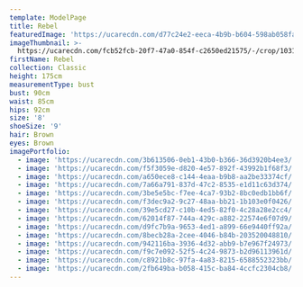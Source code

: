 ```yaml
---
template: ModelPage
title: Rebel
featuredImage: 'https://ucarecdn.com/d77c24e2-eeca-4b9b-b604-598ab058fa9f/'
imageThumbnail: >-
  https://ucarecdn.com/fcb52fcb-20f7-47a0-854f-c2650ed21575/-/crop/1031x1375/346,142/-/preview/
firstName: Rebel
collection: Classic
height: 175cm
measurementType: bust
bust: 90cm
waist: 85cm
hips: 92cm
size: '8'
shoeSize: '9'
hair: Brown
eyes: Brown
imagePortfolio:
  - image: 'https://ucarecdn.com/3b613506-0eb1-43b0-b366-36d3920b4ee3/'
  - image: 'https://ucarecdn.com/f5f3059e-d820-4e57-892f-43992b1f68f3/'
  - image: 'https://ucarecdn.com/a650ece8-c144-4eaa-b9b8-aa2be33374cf/'
  - image: 'https://ucarecdn.com/7a66a791-837d-47c2-8535-e1d11c63d374/'
  - image: 'https://ucarecdn.com/3be5e5bc-f7ee-4ca7-93b2-8bc0edb1bb6f/'
  - image: 'https://ucarecdn.com/f3dec9a2-9c27-48aa-bb21-1b103e0f0426/'
  - image: 'https://ucarecdn.com/39e5cd27-c10b-4ed5-82f0-4c28a28e2cc4/'
  - image: 'https://ucarecdn.com/62014f87-744a-429c-a882-22574e6f07d9/'
  - image: 'https://ucarecdn.com/d9fc7b9a-9653-4ed1-a899-66e9440ff92a/'
  - image: 'https://ucarecdn.com/8becb28a-2cee-4046-b84b-203520048810/'
  - image: 'https://ucarecdn.com/942116ba-3936-4d32-abb9-b7e967f24973/'
  - image: 'https://ucarecdn.com/f9c7e092-52f5-4c24-9873-b2d96113961d/'
  - image: 'https://ucarecdn.com/c8921b8c-97fa-4a83-8215-6588552323bb/'
  - image: 'https://ucarecdn.com/2fb649ba-b058-415c-ba84-4ccfc2304cb8/'
---
```


